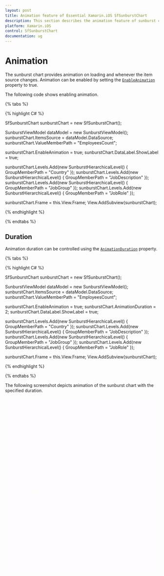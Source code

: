 ```yaml
---
layout: post
title: Animation feature of Essential Xamarin.iOS SfSunburstChart
description: This section describes the animation feature of sunburst chart.
platform: Xamarin.iOS
control: SfSunburstChart
documentation: ug
---
```


# Animation

The sunburst chart provides animation on loading and whenever the item source changes. Animation can be enabled by setting the [`EnableAnimation`](https://help.syncfusion.com/cr/cref_files/xamarin-ios/Syncfusion.SfSunburstChart.iOS~Syncfusion.SfSunburstChart.iOS.SfSunburstChart~EnableAnimation.html) property to true.

The following code shows enabling animation.

{% tabs %} 

{% highlight C# %} 

  SfSunburstChart sunburstChart = new SfSunburstChart();

  SunburstViewModel dataModel = new SunburstViewModel();
  sunburstChart.ItemsSource = dataModel.DataSource;
  sunburstChart.ValueMemberPath = "EmployeesCount";

  sunburstChart.EnableAnimation = true;
  sunburstChart.DataLabel.ShowLabel = true;

  sunburstChart.Levels.Add(new SunburstHierarchicalLevel() { GroupMemberPath = "Country" });
  sunburstChart.Levels.Add(new SunburstHierarchicalLevel() { GroupMemberPath = "JobDescription" });
  sunburstChart.Levels.Add(new SunburstHierarchicalLevel() { GroupMemberPath = "JobGroup" });
  sunburstChart.Levels.Add(new SunburstHierarchicalLevel() { GroupMemberPath = "JobRole" });

  sunburstChart.Frame = this.View.Frame;
  View.AddSubview(sunburstChart);   
          
{% endhighlight %}

{% endtabs %} 

## Duration

Animation duration can be controlled using the [`AnimationDuration`](https://help.syncfusion.com/cr/cref_files/xamarin-ios/Syncfusion.SfSunburstChart.iOS~Syncfusion.SfSunburstChart.iOS.SfSunburstChart~AnimationDuration.html) property.

{% tabs %} 

{% highlight C# %} 

  SfSunburstChart sunburstChart = new SfSunburstChart();

  SunburstViewModel dataModel = new SunburstViewModel();
  sunburstChart.ItemsSource = dataModel.DataSource;
  sunburstChart.ValueMemberPath = "EmployeesCount";

  sunburstChart.EnableAnimation = true;
  sunburstChart.AnimationDuration = 2;
  sunburstChart.DataLabel.ShowLabel = true;

  sunburstChart.Levels.Add(new SunburstHierarchicalLevel() { GroupMemberPath = "Country" });
  sunburstChart.Levels.Add(new SunburstHierarchicalLevel() { GroupMemberPath = "JobDescription" });
  sunburstChart.Levels.Add(new SunburstHierarchicalLevel() { GroupMemberPath = "JobGroup" });
  sunburstChart.Levels.Add(new SunburstHierarchicalLevel() { GroupMemberPath = "JobRole" });

  sunburstChart.Frame = this.View.Frame;
  View.AddSubview(sunburstChart);

{% endhighlight %}

{% endtabs %} 

The following screenshot depicts animation of the sunburst chart with the specified duration.

![](Animation_images/Animate.gif)

